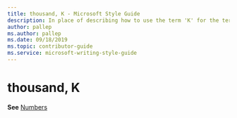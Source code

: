 ```yaml
---
title: thousand, K - Microsoft Style Guide
description: In place of describing how to use the term 'K' for the term 'thousand', this article provides a link to the Numbers topic.
author: pallep
ms.author: pallep
ms.date: 09/18/2019
ms.topic: contributor-guide
ms.service: microsoft-writing-style-guide
---
```


# thousand, K

**See** [Numbers](~/numbers.md)
